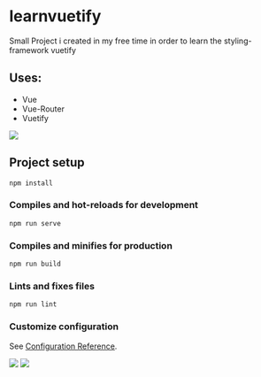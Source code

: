 # learnvuetify

<p>Small Project i created in my free time in order to learn the styling-framework vuetify</p>

<h2>Uses:</h2>
<ul>
  <li>Vue</li>
  <li>Vue-Router</li>  
  <li>Vuetify</li>  
</ul>

<img src="https://user-images.githubusercontent.com/81465646/127073122-4564f32f-bef1-4c7a-a5e6-f2b54b336632.PNG">



## Project setup
```
npm install
```

### Compiles and hot-reloads for development
```
npm run serve
```

### Compiles and minifies for production
```
npm run build
```

### Lints and fixes files
```
npm run lint
```

### Customize configuration
See [Configuration Reference](https://cli.vuejs.org/config/).





<img src="https://user-images.githubusercontent.com/81465646/127073389-f4f33410-8b35-49cc-a6d6-f4b535825fde.png">




<img src="https://user-images.githubusercontent.com/81465646/127073424-f3244db6-15d1-4142-8424-d42229387da7.png">

